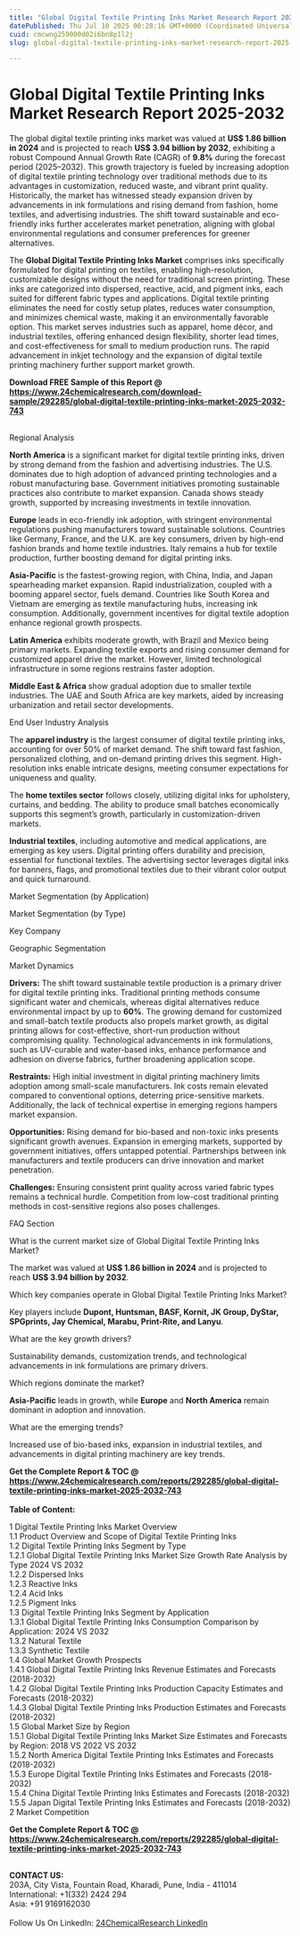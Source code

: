 ```yaml
---
title: "Global Digital Textile Printing Inks Market Research Report 2025-2032"
datePublished: Thu Jul 10 2025 00:28:16 GMT+0000 (Coordinated Universal Time)
cuid: cmcwng259000d02i6bn8p1l2j
slug: global-digital-textile-printing-inks-market-research-report-2025-2032

---
```


# Global Digital Textile Printing Inks Market Research Report 2025-2032

<p>The global digital textile printing inks market was valued at <strong>US$ 1.86 billion in 2024</strong> and is projected to reach <strong>US$ 3.94 billion by 2032</strong>, exhibiting a robust Compound Annual Growth Rate (CAGR) of <strong>9.8%</strong> during the forecast period (2025–2032). This growth trajectory is fueled by increasing adoption of digital textile printing technology over traditional methods due to its advantages in customization, reduced waste, and vibrant print quality. Historically, the market has witnessed steady expansion driven by advancements in ink formulations and rising demand from fashion, home textiles, and advertising industries. The shift toward sustainable and eco-friendly inks further accelerates market penetration, aligning with global environmental regulations and consumer preferences for greener alternatives.</p><p>
</p><p>The <strong>Global Digital Textile Printing Inks Market</strong> comprises inks specifically formulated for digital printing on textiles, enabling high-resolution, customizable designs without the need for traditional screen printing. These inks are categorized into dispersed, reactive, acid, and pigment inks, each suited for different fabric types and applications. Digital textile printing eliminates the need for costly setup plates, reduces water consumption, and minimizes chemical waste, making it an environmentally favorable option. This market serves industries such as apparel, home décor, and industrial textiles, offering enhanced design flexibility, shorter lead times, and cost-effectiveness for small to medium production runs. The rapid advancement in inkjet technology and the expansion of digital textile printing machinery further support market growth.</p><div><b>Download FREE Sample of this Report @ 
            <a href="https://www.24chemicalresearch.com/download-sample/292285/global-digital-textile-printing-inks-market-2025-2032-743">
            https://www.24chemicalresearch.com/download-sample/292285/global-digital-textile-printing-inks-market-2025-2032-743</a></b></div><br><p>
Regional Analysis</p><p>
</p><p><strong>North America</strong> is a significant market for digital textile printing inks, driven by strong demand from the fashion and advertising industries. The U.S. dominates due to high adoption of advanced printing technologies and a robust manufacturing base. Government initiatives promoting sustainable practices also contribute to market expansion. Canada shows steady growth, supported by increasing investments in textile innovation.</p><p>
</p><p><strong>Europe</strong> leads in eco-friendly ink adoption, with stringent environmental regulations pushing manufacturers toward sustainable solutions. Countries like Germany, France, and the U.K. are key consumers, driven by high-end fashion brands and home textile industries. Italy remains a hub for textile production, further boosting demand for digital printing inks.</p><p>
</p><p><strong>Asia-Pacific</strong> is the fastest-growing region, with China, India, and Japan spearheading market expansion. Rapid industrialization, coupled with a booming apparel sector, fuels demand. Countries like South Korea and Vietnam are emerging as textile manufacturing hubs, increasing ink consumption. Additionally, government incentives for digital textile adoption enhance regional growth prospects.</p><p>
</p><p><strong>Latin America</strong> exhibits moderate growth, with Brazil and Mexico being primary markets. Expanding textile exports and rising consumer demand for customized apparel drive the market. However, limited technological infrastructure in some regions restrains faster adoption.</p><p>
</p><p><strong>Middle East &amp; Africa</strong> show gradual adoption due to smaller textile industries. The UAE and South Africa are key markets, aided by increasing urbanization and retail sector developments.</p><p>
End User Industry Analysis</p><p>
</p><p>The <strong>apparel industry</strong> is the largest consumer of digital textile printing inks, accounting for over 50% of market demand. The shift toward fast fashion, personalized clothing, and on-demand printing drives this segment. High-resolution inks enable intricate designs, meeting consumer expectations for uniqueness and quality.</p><p>
</p><p>The <strong>home textiles sector</strong> follows closely, utilizing digital inks for upholstery, curtains, and bedding. The ability to produce small batches economically supports this segment’s growth, particularly in customization-driven markets.</p><p>
</p><p><strong>Industrial textiles</strong>, including automotive and medical applications, are emerging as key users. Digital printing offers durability and precision, essential for functional textiles. The advertising sector leverages digital inks for banners, flags, and promotional textiles due to their vibrant color output and quick turnaround.</p><p>
Market Segmentation (by Application)</p><p>
</p><p>
Market Segmentation (by Type)</p><p>
</p><p>
Key Company</p><p>
</p><p>
Geographic Segmentation</p><p>
</p><p>
Market Dynamics</p><p>
</p><p><strong>Drivers:</strong> The shift toward sustainable textile production is a primary driver for digital textile printing inks. Traditional printing methods consume significant water and chemicals, whereas digital alternatives reduce environmental impact by up to <strong>60%</strong>. The growing demand for customized and small-batch textile products also propels market growth, as digital printing allows for cost-effective, short-run production without compromising quality. Technological advancements in ink formulations, such as UV-curable and water-based inks, enhance performance and adhesion on diverse fabrics, further broadening application scope.</p><p>
</p><p><strong>Restraints:</strong> High initial investment in digital printing machinery limits adoption among small-scale manufacturers. Ink costs remain elevated compared to conventional options, deterring price-sensitive markets. Additionally, the lack of technical expertise in emerging regions hampers market expansion.</p><p>
</p><p><strong>Opportunities:</strong> Rising demand for bio-based and non-toxic inks presents significant growth avenues. Expansion in emerging markets, supported by government initiatives, offers untapped potential. Partnerships between ink manufacturers and textile producers can drive innovation and market penetration.</p><p>
</p><p><strong>Challenges:</strong> Ensuring consistent print quality across varied fabric types remains a technical hurdle. Competition from low-cost traditional printing methods in cost-sensitive regions also poses challenges.</p><p>
FAQ Section</p><p>
What is the current market size of Global Digital Textile Printing Inks Market?</p><p>
</p><p>The market was valued at <strong>US$ 1.86 billion in 2024</strong> and is projected to reach <strong>US$ 3.94 billion by 2032</strong>.</p><p>
Which key companies operate in Global Digital Textile Printing Inks Market?</p><p>
</p><p>Key players include <strong>Dupont, Huntsman, BASF, Kornit, JK Group, DyStar, SPGprints, Jay Chemical, Marabu, Print-Rite, and Lanyu</strong>.</p><p>
What are the key growth drivers?</p><p>
</p><p>Sustainability demands, customization trends, and technological advancements in ink formulations are primary drivers.</p><p>
Which regions dominate the market?</p><p>
</p><p><strong>Asia-Pacific</strong> leads in growth, while <strong>Europe</strong> and <strong>North America</strong> remain dominant in adoption and innovation.</p><p>
What are the emerging trends?</p><p>
</p><p>Increased use of bio-based inks, expansion in industrial textiles, and advancements in digital printing machinery are key trends.</p>

<div><b>Get the Complete Report & TOC @ 
            <a href="https://www.24chemicalresearch.com/reports/292285/global-digital-textile-printing-inks-market-2025-2032-743">
            https://www.24chemicalresearch.com/reports/292285/global-digital-textile-printing-inks-market-2025-2032-743</a></b></div><br>
            <b>Table of Content:</b><p>1 Digital Textile Printing Inks Market Overview<br />
    1.1 Product Overview and Scope of Digital Textile Printing Inks<br />
    1.2 Digital Textile Printing Inks Segment by Type<br />
        1.2.1 Global Digital Textile Printing Inks Market Size Growth Rate Analysis by Type 2024 VS 2032<br />
        1.2.2 Dispersed Inks<br />
        1.2.3 Reactive Inks<br />
        1.2.4 Acid Inks<br />
        1.2.5 Pigment Inks<br />
    1.3 Digital Textile Printing Inks Segment by Application<br />
        1.3.1 Global Digital Textile Printing Inks Consumption Comparison by Application: 2024 VS 2032<br />
        1.3.2 Natural Textile<br />
        1.3.3 Synthetic Textile<br />
    1.4 Global Market Growth Prospects<br />
        1.4.1 Global Digital Textile Printing Inks Revenue Estimates and Forecasts (2018-2032)<br />
        1.4.2 Global Digital Textile Printing Inks Production Capacity Estimates and Forecasts (2018-2032)<br />
        1.4.3 Global Digital Textile Printing Inks Production Estimates and Forecasts (2018-2032)<br />
    1.5 Global Market Size by Region<br />
        1.5.1 Global Digital Textile Printing Inks Market Size Estimates and Forecasts by Region: 2018 VS 2022 VS 2032<br />
        1.5.2 North America Digital Textile Printing Inks Estimates and Forecasts (2018-2032)<br />
        1.5.3 Europe Digital Textile Printing Inks Estimates and Forecasts (2018-2032)<br />
        1.5.4 China Digital Textile Printing Inks Estimates and Forecasts (2018-2032)<br />
        1.5.5 Japan Digital Textile Printing Inks Estimates and Forecasts (2018-2032)<br />
2 Market Competition </p>

<div><b>Get the Complete Report & TOC @ 
            <a href="https://www.24chemicalresearch.com/reports/292285/global-digital-textile-printing-inks-market-2025-2032-743">
            https://www.24chemicalresearch.com/reports/292285/global-digital-textile-printing-inks-market-2025-2032-743</a></b></div><br>

<b>CONTACT US:</b><br>
            203A, City Vista, Fountain Road, Kharadi, Pune, India - 411014<br>
            International: +1(332) 2424 294<br>
            Asia: +91 9169162030 <br><br>
            Follow Us On LinkedIn: <a href="https://www.linkedin.com/company/24chemicalresearch/">24ChemicalResearch LinkedIn</a>